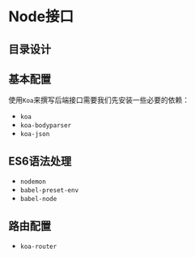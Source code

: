 # Node接口

## 目录设计

## 基本配置
使用`Koa`来撰写后端接口需要我们先安装一些必要的依赖：
* `koa`
* `koa-bodyparser`
* `koa-json`

## ES6语法处理
* `nodemon`
* `babel-preset-env`
* `babel-node`

## 路由配置
* `koa-router`